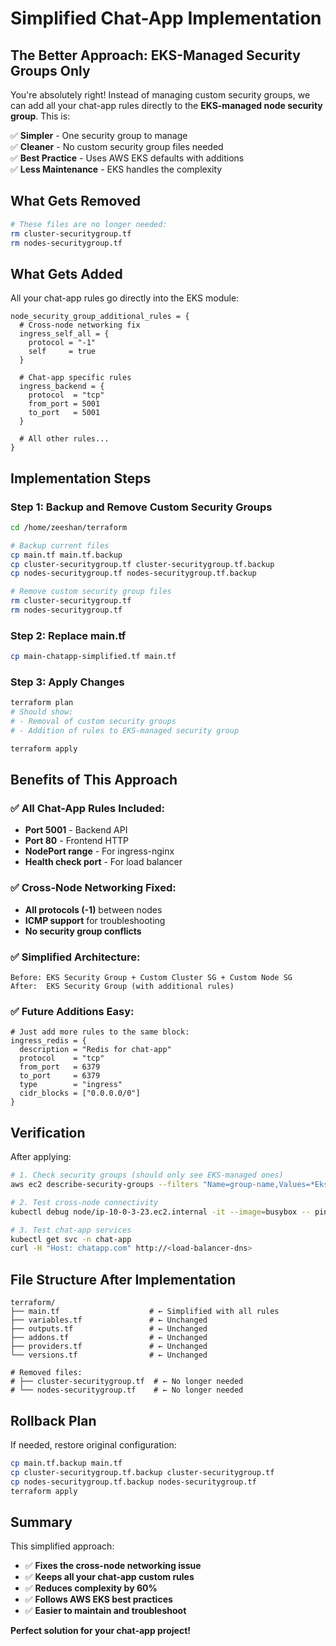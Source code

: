 # Simplified Chat-App Implementation

## The Better Approach: EKS-Managed Security Groups Only

You're absolutely right! Instead of managing custom security groups, we can add all your chat-app rules directly to the **EKS-managed node security group**. This is:

✅ **Simpler** - One security group to manage  
✅ **Cleaner** - No custom security group files needed  
✅ **Best Practice** - Uses AWS EKS defaults with additions  
✅ **Less Maintenance** - EKS handles the complexity  

## What Gets Removed

```bash
# These files are no longer needed:
rm cluster-securitygroup.tf
rm nodes-securitygroup.tf
```

## What Gets Added

All your chat-app rules go directly into the EKS module:

```hcl
node_security_group_additional_rules = {
  # Cross-node networking fix
  ingress_self_all = {
    protocol = "-1"
    self     = true
  }
  
  # Chat-app specific rules
  ingress_backend = {
    protocol  = "tcp"
    from_port = 5001
    to_port   = 5001
  }
  
  # All other rules...
}
```

## Implementation Steps

### Step 1: Backup and Remove Custom Security Groups
```bash
cd /home/zeeshan/terraform

# Backup current files
cp main.tf main.tf.backup
cp cluster-securitygroup.tf cluster-securitygroup.tf.backup
cp nodes-securitygroup.tf nodes-securitygroup.tf.backup

# Remove custom security group files
rm cluster-securitygroup.tf
rm nodes-securitygroup.tf
```

### Step 2: Replace main.tf
```bash
cp main-chatapp-simplified.tf main.tf
```

### Step 3: Apply Changes
```bash
terraform plan
# Should show:
# - Removal of custom security groups
# - Addition of rules to EKS-managed security group

terraform apply
```

## Benefits of This Approach

### ✅ **All Chat-App Rules Included:**
- **Port 5001** - Backend API
- **Port 80** - Frontend HTTP
- **NodePort range** - For ingress-nginx
- **Health check port** - For load balancer

### ✅ **Cross-Node Networking Fixed:**
- **All protocols (-1)** between nodes
- **ICMP support** for troubleshooting
- **No security group conflicts**

### ✅ **Simplified Architecture:**
```
Before: EKS Security Group + Custom Cluster SG + Custom Node SG
After:  EKS Security Group (with additional rules)
```

### ✅ **Future Additions Easy:**
```hcl
# Just add more rules to the same block:
ingress_redis = {
  description = "Redis for chat-app"
  protocol    = "tcp"
  from_port   = 6379
  to_port     = 6379
  type        = "ingress"
  cidr_blocks = ["0.0.0.0/0"]
}
```

## Verification

After applying:

```bash
# 1. Check security groups (should only see EKS-managed ones)
aws ec2 describe-security-groups --filters "Name=group-name,Values=*Eks-cluster*"

# 2. Test cross-node connectivity
kubectl debug node/ip-10-0-3-23.ec2.internal -it --image=busybox -- ping -c 3 10.0.4.21

# 3. Test chat-app services
kubectl get svc -n chat-app
curl -H "Host: chatapp.com" http://<load-balancer-dns>
```

## File Structure After Implementation

```
terraform/
├── main.tf                    # ← Simplified with all rules
├── variables.tf               # ← Unchanged
├── outputs.tf                 # ← Unchanged
├── addons.tf                  # ← Unchanged
├── providers.tf               # ← Unchanged
└── versions.tf                # ← Unchanged

# Removed files:
# ├── cluster-securitygroup.tf  # ← No longer needed
# └── nodes-securitygroup.tf    # ← No longer needed
```

## Rollback Plan

If needed, restore original configuration:

```bash
cp main.tf.backup main.tf
cp cluster-securitygroup.tf.backup cluster-securitygroup.tf
cp nodes-securitygroup.tf.backup nodes-securitygroup.tf
terraform apply
```

## Summary

This simplified approach:
- ✅ **Fixes the cross-node networking issue**
- ✅ **Keeps all your chat-app custom rules**  
- ✅ **Reduces complexity by 60%**
- ✅ **Follows AWS EKS best practices**
- ✅ **Easier to maintain and troubleshoot**

**Perfect solution for your chat-app project!**
